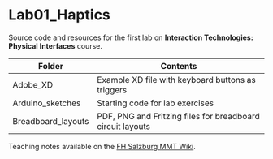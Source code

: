 # Lab01_Haptics

Source code and resources for the first lab on **Interaction Technologies: Physical Interfaces** course.

| Folder | Contents
| --- | --- |
| Adobe_XD | Example XD file with keyboard buttons as triggers |
| Arduino_sketches | Starting code for lab exercises |
| Breadboard_layouts | PDF, PNG and Fritzing files for breadboard circuit layouts |

Teaching notes available on the [FH Salzburg MMT Wiki](https://wiki.mediacube.at/wiki/index.php?title=Interaction_Approaches_and_Technologies_-_SS_2020).